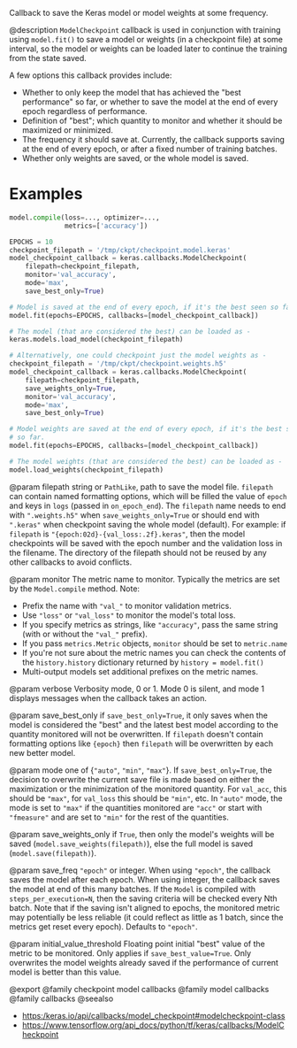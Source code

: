 Callback to save the Keras model or model weights at some frequency.

@description
`ModelCheckpoint` callback is used in conjunction with training using
`model.fit()` to save a model or weights (in a checkpoint file) at some
interval, so the model or weights can be loaded later to continue the
training from the state saved.

A few options this callback provides include:

- Whether to only keep the model that has achieved the "best performance" so
  far, or whether to save the model at the end of every epoch regardless of
  performance.
- Definition of "best"; which quantity to monitor and whether it should be
  maximized or minimized.
- The frequency it should save at. Currently, the callback supports saving
  at the end of every epoch, or after a fixed number of training batches.
- Whether only weights are saved, or the whole model is saved.

# Examples
```python
model.compile(loss=..., optimizer=...,
              metrics=['accuracy'])

EPOCHS = 10
checkpoint_filepath = '/tmp/ckpt/checkpoint.model.keras'
model_checkpoint_callback = keras.callbacks.ModelCheckpoint(
    filepath=checkpoint_filepath,
    monitor='val_accuracy',
    mode='max',
    save_best_only=True)

# Model is saved at the end of every epoch, if it's the best seen so far.
model.fit(epochs=EPOCHS, callbacks=[model_checkpoint_callback])

# The model (that are considered the best) can be loaded as -
keras.models.load_model(checkpoint_filepath)

# Alternatively, one could checkpoint just the model weights as -
checkpoint_filepath = '/tmp/ckpt/checkpoint.weights.h5'
model_checkpoint_callback = keras.callbacks.ModelCheckpoint(
    filepath=checkpoint_filepath,
    save_weights_only=True,
    monitor='val_accuracy',
    mode='max',
    save_best_only=True)

# Model weights are saved at the end of every epoch, if it's the best seen
# so far.
model.fit(epochs=EPOCHS, callbacks=[model_checkpoint_callback])

# The model weights (that are considered the best) can be loaded as -
model.load_weights(checkpoint_filepath)
```

@param filepath
string or `PathLike`, path to save the model file.
`filepath` can contain named formatting options,
which will be filled the value of `epoch` and keys in `logs`
(passed in `on_epoch_end`).
The `filepath` name needs to end with `".weights.h5"` when
`save_weights_only=True` or should end with `".keras"` when
checkpoint saving the whole model (default).
For example:
if `filepath` is `"{epoch:02d}-{val_loss:.2f}.keras"`, then the
model checkpoints will be saved with the epoch number and the
validation loss in the filename. The directory of the filepath
should not be reused by any other callbacks to avoid conflicts.

@param monitor
The metric name to monitor. Typically the metrics are set by
the `Model.compile` method. Note:
* Prefix the name with `"val_"` to monitor validation metrics.
* Use `"loss"` or `"val_loss"` to monitor the model's total loss.
* If you specify metrics as strings, like `"accuracy"`, pass the
    same string (with or without the `"val_"` prefix).
* If you pass `metrics.Metric` objects, `monitor` should be set to
    `metric.name`
* If you're not sure about the metric names you can check the
    contents of the `history.history` dictionary returned by
    `history = model.fit()`
* Multi-output models set additional prefixes on the metric names.

@param verbose
Verbosity mode, 0 or 1. Mode 0 is silent, and mode 1
displays messages when the callback takes an action.

@param save_best_only
if `save_best_only=True`, it only saves when the model
is considered the "best" and the latest best model according to the
quantity monitored will not be overwritten. If `filepath` doesn't
contain formatting options like `{epoch}` then `filepath` will be
overwritten by each new better model.

@param mode
one of {`"auto"`, `"min"`, `"max"`}. If `save_best_only=True`, the
decision to overwrite the current save file is made based on either
the maximization or the minimization of the monitored quantity.
For `val_acc`, this should be `"max"`, for `val_loss` this should be
`"min"`, etc. In `"auto"` mode, the mode is set to `"max"` if the
quantities monitored are `"acc"` or start with `"fmeasure"` and are
set to `"min"` for the rest of the quantities.

@param save_weights_only
if `True`, then only the model's weights will be
saved (`model.save_weights(filepath)`), else the full model is
saved (`model.save(filepath)`).

@param save_freq
`"epoch"` or integer. When using `"epoch"`, the callback
saves the model after each epoch. When using integer, the callback
saves the model at end of this many batches. If the `Model` is
compiled with `steps_per_execution=N`, then the saving criteria will
be checked every Nth batch. Note that if the saving isn't aligned to
epochs, the monitored metric may potentially be less reliable (it
could reflect as little as 1 batch, since the metrics get reset
every epoch). Defaults to `"epoch"`.

@param initial_value_threshold
Floating point initial "best" value of the
metric to be monitored. Only applies if `save_best_value=True`. Only
overwrites the model weights already saved if the performance of
current model is better than this value.

@export
@family checkpoint model callbacks
@family model callbacks
@family callbacks
@seealso
+ <https:/keras.io/api/callbacks/model_checkpoint#modelcheckpoint-class>
+ <https://www.tensorflow.org/api_docs/python/tf/keras/callbacks/ModelCheckpoint>
